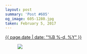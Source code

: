 ```yaml
---
layout: post
summary: 'Post #605'
og_image: 605-1280.jpg
taken: February 5, 2017
---
```


<div class="post">
 <time>
  <a href="/605">
   {{ page.date | date: "%B %-d, %Y" }}
  </a>
 </time>
 <a href="/605">
  <figure data-taken="2/5/2017">
   <img sizes="(min-width: 700px) 50vw, calc(100vw - 2rem)" src="{{ site.assets_url }}/605-640.jpg" srcset="{{ site.assets_url }}/605-320.jpg 320w, {{ site.assets_url }}/605-640.jpg 640w, {{ site.assets_url }}/605-960.jpg 960w, {{ site.assets_url }}/605-1280.jpg 1280w"/>
  </figure>
 </a>
</div>
